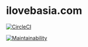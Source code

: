 ilovebasia.com
==============

[![CircleCI](https://dl.circleci.com/status-badge/img/gh/pboksz/wedding-site/tree/master.svg?style=svg)](https://dl.circleci.com/status-badge/redirect/gh/pboksz/wedding-site/tree/master)

[![Maintainability](https://api.codeclimate.com/v1/badges/e902847be959019b972a/maintainability)](https://codeclimate.com/github/pboksz/wedding-site/maintainability)
